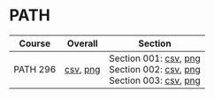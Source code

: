 # PATH

| Course | Overall | Section |
| ------ | ------- | ------- |
| PATH 296 | [csv](https://github.com/UCSD-Historical-Enrollment-Data/2025Spring/blob/main/overall/PATH%20296.csv), [png](https://raw.githubusercontent.com/UCSD-Historical-Enrollment-Data/2025Spring/main/plot_overall/PATH%20296.png) | Section 001: [csv](https://github.com/UCSD-Historical-Enrollment-Data/2025Spring/blob/main/section/PATH%20296_001.csv), [png](https://raw.githubusercontent.com/UCSD-Historical-Enrollment-Data/2025Spring/main/plot_section/PATH%20296_001.png)<br>Section 002: [csv](https://github.com/UCSD-Historical-Enrollment-Data/2025Spring/blob/main/section/PATH%20296_002.csv), [png](https://raw.githubusercontent.com/UCSD-Historical-Enrollment-Data/2025Spring/main/plot_section/PATH%20296_002.png)<br>Section 003: [csv](https://github.com/UCSD-Historical-Enrollment-Data/2025Spring/blob/main/section/PATH%20296_003.csv), [png](https://raw.githubusercontent.com/UCSD-Historical-Enrollment-Data/2025Spring/main/plot_section/PATH%20296_003.png) |
